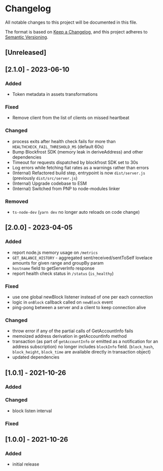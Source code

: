 # Changelog

All notable changes to this project will be documented in this file.

The format is based on [Keep a Changelog](https://keepachangelog.com/en/1.0.0/),
and this project adheres to [Semantic Versioning](https://semver.org/spec/v2.0.0.html).

## [Unreleased]

## [2.1.0] - 2023-06-10

### Added

- Token metadata in assets transformations

### Fixed

- Remove client from the list of clients on missed heartbeat

### Changed

- process exits after health check fails for more than `HEALTHCHECK_FAIL_THRESHOLD_MS` (default 60s)
- Bump Blockfrost SDK (memory leak in deriveAddress) and other dependencies
- Timeout for requests dispatched by blockfrost SDK set to 30s
- Log errors while fetching fiat rates as a warnings rather than errors
- (Internal) Refactored build step, entrypoint is now `dist/server.js` (previously `dist/src/server.js`)
- (Internal) Upgrade codebase to ESM
- (Internal) Switched from PNP to node-modules linker

### Removed

- `ts-node-dev` (`yarn dev` no longer auto reloads on code change)

## [2.0.0] - 2023-04-05

### Added

- report node.js memory usage on `/metrics`
- `GET_BALANCE_HISTORY` - aggregated sent/received/sentToSelf lovelace amounts for given range and groupBy param
- `hostname` field to getServerInfo response
- report health check status in `/status` (`is_healthy`)

### Fixed

- use one global newBlock listener instead of one per each connection
- logic in `onBlock` callback called on `newBlock` event
- ping-pong between a server and a client to keep connection alive

### Changed

- throw error if any of the partial calls of GetAccountInfo fails
- memoized address derivation in getAccountInfo method
- transaction (as part of `getAccountInfo` or emitted as a notification for an address subscription) no longer includes `blockInfo` field. (`block_hash`, `block_height`, `block_time` are available directly in transaction object)
- updated dependencies

## [1.0.1] - 2021-10-26

### Added

### Changed

- block listen interval

### Fixed

## [1.0.0] - 2021-10-26

### Added

- initial release
